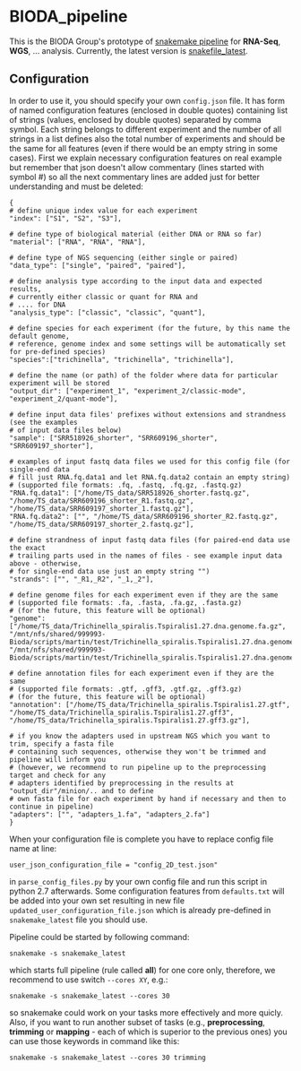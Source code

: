 # BIODA_pipeline
This is the BIODA Group's prototype of [snakemake pipeline](http://snakemake.readthedocs.io/en/stable/index.html) for **RNA-Seq**, **WGS**, ... analysis. Currently, the latest version is [snakefile_latest](./snakefile_latest).

## Configuration
In order to use it, you should specify your own `config.json` file. It has form of named configuration features (enclosed in double quotes) containing list of strings (values, enclosed by double quotes) separated by comma symbol. Each string belongs to different experiment and the number of all strings in a list defines also the total number of experiments and should be the same for all features (even if there would be an empty string in some cases). First we explain necessary configuration features on real example but remember that json doesn't allow commentary (lines started with symbol #) so all the next commentary lines are added just for better understanding and must be deleted:
```
{
# define unique index value for each experiment
"index": ["S1", "S2", "S3"],

# define type of biological material (either DNA or RNA so far)
"material": ["RNA", "RNA", "RNA"],

# define type of NGS sequencing (either single or paired)
"data_type": ["single", "paired", "paired"],

# define analysis type according to the input data and expected results, 
# currently either classic or quant for RNA and
# .... for DNA
"analysis_type": ["classic", "classic", "quant"],

# define species for each experiment (for the future, by this name the default genome, 
# reference, genome index and some settings will be automatically set for pre-defined species)
"species":["trichinella", "trichinella", "trichinella"],

# define the name (or path) of the folder where data for particular experiment will be stored 
"output_dir": ["experiment_1", "experiment_2/classic-mode", "experiment_2/quant-mode"],

# define input data files' prefixes without extensions and strandness (see the examples 
# of input data files below)
"sample": ["SRR518926_shorter", "SRR609196_shorter", "SRR609197_shorter"],

# examples of input fastq data files we used for this config file (for single-end data 
# fill just RNA.fq.data1 and let RNA.fq.data2 contain an empty string)
# (supported file formats: .fq, .fastq, .fq.gz, .fastq.gz)
"RNA.fq.data1": ["/home/TS_data/SRR518926_shorter.fastq.gz", "/home/TS_data/SRR609196_shorter_R1.fastq.gz", "/home/TS_data/SRR609197_shorter_1.fastq.gz"],
"RNA.fq.data2": ["", "/home/TS_data/SRR609196_shorter_R2.fastq.gz", "/home/TS_data/SRR609197_shorter_2.fastq.gz"],

# define strandness of input fastq data files (for paired-end data use the exact 
# trailing parts used in the names of files - see example input data above - otherwise, 
# for single-end data use just an empty string "")
"strands": ["", "_R1,_R2", "_1,_2"],

# define genome files for each experiment even if they are the same 
# (supported file formats: .fa, .fasta, .fa.gz, .fasta.gz)
# (for the future, this feature will be optional)
"genome": ["/home/TS_data/Trichinella_spiralis.Tspiralis1.27.dna.genome.fa.gz", "/mnt/nfs/shared/999993-Bioda/scripts/martin/test/Trichinella_spiralis.Tspiralis1.27.dna.genome.fasta.gz", "/mnt/nfs/shared/999993-Bioda/scripts/martin/test/Trichinella_spiralis.Tspiralis1.27.dna.genome.fasta.gz"],

# define annotation files for each experiment even if they are the same
# (supported file formats: .gtf, .gff3, .gtf.gz, .gff3.gz)
# (for the future, this feature will be optional)
"annotation": ["/home/TS_data/Trichinella_spiralis.Tspiralis1.27.gtf", "/home/TS_data/Trichinella_spiralis.Tspiralis1.27.gff3", "/home/TS_data/Trichinella_spiralis.Tspiralis1.27.gff3.gz"],

# if you know the adapters used in upstream NGS which you want to trim, specify a fasta file 
# containing such sequences, otherwise they won't be trimmed and pipeline will inform you 
# (however, we recommend to run pipeline up to the preprocessing target and check for any 
# adapters identified by preprocessing in the results at "output_dir"/minion/.. and to define
# own fasta file for each experiment by hand if necessary and then to continue in pipeline)
"adapters": ["", "adapters_1.fa", "adapters_2.fa"]
}
```

When your configuration file is complete you have to replace config file name at line: 
```
user_json_configuration_file = "config_2D_test.json"
``` 
in `parse_config_files.py` by your own config file and run this script in python 2.7 afterwards. Some configuration features from `defaults.txt` will be added into your own set resulting in new file `updated_user_configuration_file.json` which is already pre-defined in `snakemake_latest` file you should use. 

Pipeline could be started by following command:
```
snakemake -s snakemake_latest
```
which starts full pipeline (rule called **all**) for one core only, therefore, we recommend to use switch `--cores XY`, e.g.:
```
snakemake -s snakemake_latest --cores 30
```
so snakemake could work on your tasks more effectively and more quicly. Also, if you want to run another subset of tasks (e.g., **preprocessing**, **trimming** or **mapping** - each of which is superior to the previous ones) you can use those keywords in command like this:
```
snakemake -s snakemake_latest --cores 30 trimming
```
